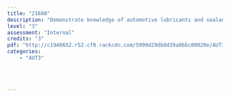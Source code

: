 ```yaml
---
title: "21680"
description: "Demonstrate knowledge of automotive lubricants and sealants"
level: "3"
assessment: "Internal"
credits: "3"
pdf: "http://c1940652.r52.cf0.rackcdn.com/5990d29db8d39a0bbc00020e/AUT3-21680.pdf"
categories:
    - "AUT3"
    
    
    
    
---
```

